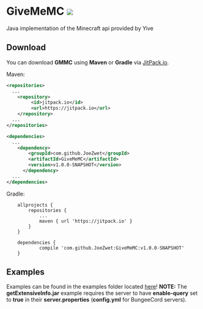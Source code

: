 # GiveMeMC [![](https://jitpack.io/v/JoeZwet/GiveMeMC.svg)](https://jitpack.io/#JoeZwet/GiveMeMC)
Java implementation of the Minecraft api provided by Yive

## Download
You can download **GMMC** using **Maven** or **Gradle** via [JitPack.io](https://jitpack.io/#JoeZwet/GiveMeMC).

Maven:
```xml
<repositories>
  ...
	<repository>
		 <id>jitpack.io</id>
		 <url>https://jitpack.io</url>
	</repository>
  ...
</repositories>
```
```xml
<dependencies>
  ...
  	<dependency>
	    <groupId>com.github.JoeZwet</groupId>
	    <artifactId>GiveMeMC</artifactId>
	    <version>v1.0.0-SNAPSHOT</version>
	  </dependency>
  ...
</dependencies>
```

Gradle:
```
	allprojects {
		repositories {
			...
			maven { url 'https://jitpack.io' }
		}
	}
```
```
	dependencies {
	        compile 'com.github.JoeZwet:GiveMeMC:v1.0.0-SNAPSHOT'
	}
```

## Examples
Examples can be found in the examples folder located [here](https://github.com/JoeZwet/GiveMeMC/tree/master/src/main/java/examples)!
**NOTE:** The **getExtensiveInfo.jar** example requires the server to have **enable-query** set to **true** in their **server.properties** (**config.yml** for BungeeCord servers).
